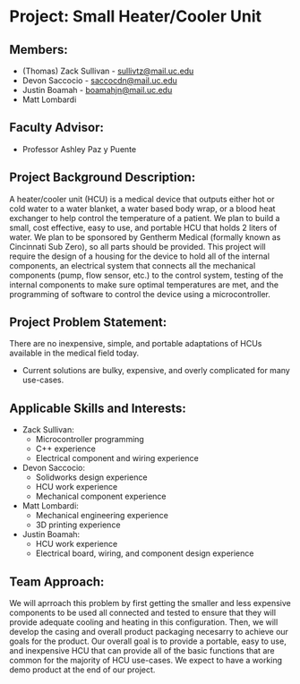 # Project: Small Heater/Cooler Unit

## Members:
* (Thomas) Zack Sullivan - sullivtz@mail.uc.edu
* Devon Saccocio - saccocdn@mail.uc.edu
* Justin Boamah - boamahjn@mail.uc.edu
* Matt Lombardi

## Faculty Advisor:
* Professor Ashley Paz y Puente

## Project Background Description: 

A heater/cooler unit (HCU) is a medical device that outputs either hot or cold water to a water blanket, a water based body wrap, or a blood heat exchanger to help control the temperature of a patient. We plan to build a small, cost effective, easy to use, and portable HCU that holds 2 liters of water. We plan to be sponsored by Gentherm Medical (formally known as Cincinnati Sub Zero), so all parts should be provided. This project will require the design of a housing for the device to hold all of the internal components, an electrical system that connects all the mechanical components (pump, flow sensor, etc.) to the control system, testing of the internal components to make sure optimal temperatures are met, and the programming of software to control the device using a microcontroller.

## Project Problem Statement: 

There are no inexpensive, simple, and portable adaptations of HCUs available in the medical field today.
  * Current solutions are bulky, expensive, and overly complicated for many use-cases.
  
## Applicable Skills and Interests:
* Zack Sullivan:
  * Microcontroller programming
  * C++ experience
  * Electrical component and wiring experience
* Devon Saccocio:
  * Solidworks design experience
  * HCU work experience
  * Mechanical component experience
* Matt Lombardi:
  * Mechanical engineering experience
  * 3D printing experience
* Justin Boamah:
  * HCU work experience
  * Electrical board, wiring, and component design experience

## Team Approach:

We will aprroach this problem by first getting the smaller and less expensive components to be used all connected and tested to ensure that they will provide adequate cooling and heating in this configuration. Then, we will develop the casing and overall product packaging necesarry to achieve our goals for the product. Our overall goal is to provide a portable, easy to use, and inexpensive HCU that can provide all of the basic functions that are common for the majority of HCU use-cases. We expect to have a working demo product at the end of our project.
